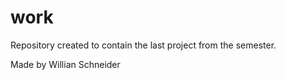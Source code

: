 # work
Repository created to contain the last project from the semester.

Made by Willian Schneider

